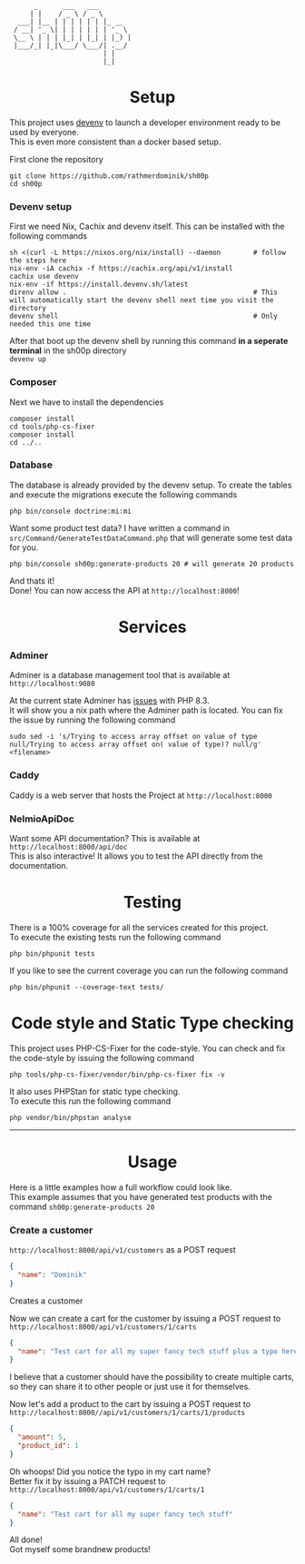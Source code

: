```
      _      ___   ___        
     | |    / _ \ / _ \       
  ___| |__ | | | | | | |_ __  
 / __| '_ \| | | | | | | '_ \ 
 \__ \ | | | |_| | |_| | |_) |
 |___/_| |_|\___/ \___/| .__/ 
                       | |    
                       |_|    
```

<h1 align="center">Setup</h1>

This project uses <a href="https://devenv.sh/">devenv</a> to launch a developer environment ready to be used by everyone.  
This is even more consistent than a docker based setup.

First clone the repository  
```
git clone https://github.com/rathmerdominik/sh00p
cd sh00p
```

### Devenv setup
First we need Nix, Cachix and devenv itself. This can be installed with the following commands  
```
sh <(curl -L https://nixos.org/nix/install) --daemon        # follow the steps here
nix-env -iA cachix -f https://cachix.org/api/v1/install
cachix use devenv
nix-env -if https://install.devenv.sh/latest
direnv allow .                                              # This will automatically start the devenv shell next time you visit the directory
devenv shell                                                # Only needed this one time
```
After that boot up the devenv shell by running this command **in a seperate terminal** in the sh00p directory  
`devenv up`


### Composer
Next we have to install the dependencies
```
composer install
cd tools/php-cs-fixer
composer install
cd ../..
```

### Database
The database is already provided by the devenv setup. To create the tables and execute the migrations execute the following commands
```
php bin/console doctrine:mi:mi
```
Want some product test data? I have written a command in `src/Command/GenerateTestDataCommand.php` that will generate some test data for you.  
``````
php bin/console sh00p:generate-products 20 # will generate 20 products
``````

And thats it!  
Done! You can now access the API at `http://localhost:8000`!

<h1 align="center">Services</h1>

### Adminer
Adminer is a database management tool that is available at `http://localhost:9080`  

At the current state Adminer has <a href="https://github.com/vrana/adminer/pull/484">issues</a> with PHP 8.3.  
It will show you a nix path where the Adminer path is located.
You can fix the issue by running the following command
```
sudo sed -i 's/Trying to access array offset on value of type null/Trying to access array offset on( value of type)? null/g' <filename>
```

### Caddy

Caddy is a web server that hosts the Project at `http://localhost:8000`

### NelmioApiDoc

Want some API documentation? This is available at `http://localhost:8000/api/doc`  
This is also interactive! It allows you to test the API directly from the documentation.


<h1 align="center">Testing</h1>

There is a 100% coverage for all the services created for this project.  
To execute the existing tests run the following command
```
php bin/phpunit tests
```

If you like to see the current coverage you can run the following command
```
php bin/phpunit --coverage-text tests/
```

<h1 align="center">Code style and Static Type checking</h1>

This project uses PHP-CS-Fixer for the code-style.
You can check and fix the code-style by issuing the following command  
```
php tools/php-cs-fixer/vendor/bin/php-cs-fixer fix -v
```

It also uses PHPStan for static type checking.  
To execute this run the following command
```
php vendor/bin/phpstan analyse
```

<hr>
<h1 align="center">Usage</h1>

Here is a little examples how a full workflow could look like.  
This example assumes that you have generated test products with the command ```sh00p:generate-products 20```

### Create a customer
`http://localhost:8000/api/v1/customers`  as a POST request
```json
{
  "name": "Dominik"
}
```
Creates a customer

Now we can create a cart for the customer by issuing a POST request to `http://localhost:8000/api/v1/customers/1/carts`  
```json
{
  "name": "Test cart for all my super fancy tech stuff plus a typo here hehe"
}
```
I believe that a customer should have the possibility to create multiple carts, so they can share it to other people or just use it for themselves.

Now let's add a product to the cart by issuing a POST request to `http://localhost:8000//api/v1/customers/1/carts/1/products`  
```json
{
  "amount": 5,
  "product_id": 1
}
```

Oh whoops! Did you notice the typo in my cart name?  
Better fix it by issuing a PATCH request to `http://localhost:8000/api/v1/customers/1/carts/1`  
```json
{
  "name": "Test cart for all my super fancy tech stuff"
}
```

All done!  
Got myself some brandnew products!



